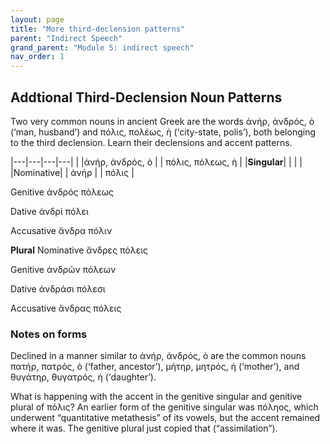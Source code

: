 ```yaml
---
layout: page
title: "More third-declension patterns"
parent: "Indirect Speech"
grand_parent: "Module 5: indirect speech"
nav_order: 1
---
```


## Addtional Third-Declension Noun Patterns
Two very common nouns in ancient Greek are the words ἀνήρ, ἀνδρός, ὁ (‘man, husband’) and πόλις, πολέως, ἡ (‘city-state, polis’), both belonging to the third declension. Learn their declensions and accent patterns.

|---|---|---|---|
|			|ἀνήρ, ἀνδρός, ὁ |			| πόλις, πόλεως, ἡ |
|**Singular**|   |   |   |
|Nominative|		| ἀνήρ	|				| πόλις |

Genitive		ἀνδρός					πόλεως 

Dative			ἀνδρί					πόλει		

Accusative		ἄνδρα 					πόλιν 


**Plural**
Nominative		ἄνδρες 				πόλεις 

Genitive		ἀνδρῶν 				πόλεων

Dative			ἀνδράσι 				πόλεσι 

Accusative		ἄνδρας 				πόλεις 


### Notes on forms
Declined in a manner similar to ἀνήρ, ἀνδρός, ὁ are the common nouns πατήρ, πατρός, ὁ (‘father, ancestor’), μήτηρ, μητρός, ἡ (‘mother’), and θυγάτηρ, θυγατρός, ἡ (‘daughter’). 

What is happening with the accent in the genitive singular and genitive plural of πόλις? An earlier form of the genitive singular was πόληος, which underwent “quantitative metathesis” of its vowels, but the accent remained where it was. The genitive plural just copied that (“assimilation”).
